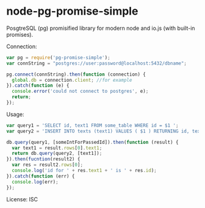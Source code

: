 # node-pg-promise-simple
PosgtreSQL (pg) promisified library for modern node and io.js (with built-in promises).

Connection: 
```js
var pg = require('pg-promise-simple');
var connString = "postgres://user:password@localhost:5432/dbname";

pg.connect(connString).then(function (connection) {
  global.db = connection.client; //for example
}).catch(function (e) {
  console.error('could not connect to postgres', e);
  return;
});
```

Usage:
```js
var query1 = 'SELECT id, text1 FROM some_table WHERE id = $1 ';
var query2 = 'INSERT INTO texts (text1) VALUES ( $1 ) RETURNING id, text1';

db.query(query1, [someIntForPassedId]).then(function (result) {
  var text1 = result.rows[0].text1;
  return db.query(query2, [text1]);
}).then(fucntion(result2) {
  var res = result2.rows[0];
  console.log('id for ' + res.text1 + ' is ' + res.id);
}).catch(function (err) {
  console.log(err);
});
```

License: ISC